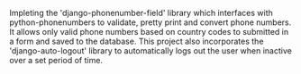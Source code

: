 Impleting the 'django-phonenumber-field' library which interfaces with python-phonenumbers to validate, pretty print and convert phone numbers.
It allows only valid phone numbers based on country codes to submitted in a form and saved to the database.
This project also incorporates the 'django-auto-logout' library to automatically logs out the user when inactive over a set period of time.
